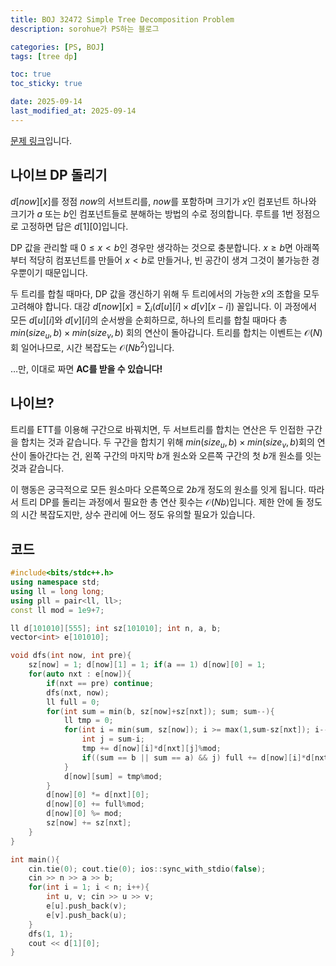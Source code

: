 ```yaml
---
title: BOJ 32472 Simple Tree Decomposition Problem
description: sorohue가 PS하는 블로그

categories: [PS, BOJ]
tags: [tree dp]

toc: true
toc_sticky: true

date: 2025-09-14
last_modified_at: 2025-09-14
---
```


[문제 링크](https://boj.kr/32472)입니다.

## 나이브 DP 돌리기

$d[now][x]$를 정점 $now$의 서브트리를, $now$를 포함하며 크기가 $x$인 컴포넌트 하나와 크기가 $a$ 또는 $b$인 컴포넌트들로 분해하는 방법의 수로 정의합니다. 루트를 $1$번 정점으로 고정하면 답은 $d[1][0]$입니다.

DP 값을 관리할 때 $0 \le x < b$인 경우만 생각하는 것으로 충분합니다. $x \ge b$면 아래쪽부터 적당히 컴포넌트를 만들어 $x <b$로 만들거나, 빈 공간이 생겨 그것이 불가능한 경우뿐이기 때문입니다.

두 트리를 합칠 때마다, DP 값을 갱신하기 위해 두 트리에서의 가능한 $x$의 조합을 모두 고려해야 합니다. 대강 $d[now][x] = \sum_{i} (d[u][i]\times d[v][x-i])$ 꼴입니다. 이 과정에서 모든 $d[u][i]$와 $d[v][i]$의 순서쌍을 순회하므로, 하나의 트리를 합칠 때마다 총 $min(size_u , b)\times min(size_v , b)$ 회의 연산이 돌아갑니다. 트리를 합치는 이벤트는 $\mathcal{O}(N)$회 일어나므로, 시간 복잡도는 $\mathcal O(Nb^2)$입니다.

…만, 이대로 짜면 **AC를 받을 수 있습니다!**

## 나이브?

트리를 ETT를 이용해 구간으로 바꿔치면, 두 서브트리를 합치는 연산은 두 인접한 구간을 합치는 것과 같습니다. 두 구간을 합치기 위해 $min(size_u , b)\times min(size_v , b)$회의 연산이 돌아간다는 건, 왼쪽 구간의 마지막 $b$개 원소와 오른쪽 구간의 첫 $b$개 원소를 잇는 것과 같습니다.

이 행동은 궁극적으로 모든 원소마다 오른쪽으로 $2b$개 정도의 원소를 잇게 됩니다. 따라서 트리 DP를 돌리는 과정에서 필요한 총 연산 횟수는 $\mathcal{O}(Nb)$입니다. 제한 안에 돌 정도의 시간 복잡도지만, 상수 관리에 어느 정도 유의할 필요가 있습니다.

## 코드

```cpp
#include<bits/stdc++.h>
using namespace std;
using ll = long long;
using pll = pair<ll, ll>;
const ll mod = 1e9+7;

ll d[101010][555]; int sz[101010]; int n, a, b;
vector<int> e[101010];

void dfs(int now, int pre){
    sz[now] = 1; d[now][1] = 1; if(a == 1) d[now][0] = 1;
    for(auto nxt : e[now]){
        if(nxt == pre) continue;
        dfs(nxt, now);
        ll full = 0;
        for(int sum = min(b, sz[now]+sz[nxt]); sum; sum--){
            ll tmp = 0;
            for(int i = min(sum, sz[now]); i >= max(1,sum-sz[nxt]); i--){
                int j = sum-i;
                tmp += d[now][i]*d[nxt][j]%mod;
                if((sum == b || sum == a) && j) full += d[now][i]*d[nxt][j]%mod;
            }
            d[now][sum] = tmp%mod;
        }
        d[now][0] *= d[nxt][0];
        d[now][0] += full%mod;
        d[now][0] %= mod;
        sz[now] += sz[nxt];
    }
}

int main(){
    cin.tie(0); cout.tie(0); ios::sync_with_stdio(false);
    cin >> n >> a >> b;
    for(int i = 1; i < n; i++){
        int u, v; cin >> u >> v;
        e[u].push_back(v);
        e[v].push_back(u);
    }
    dfs(1, 1);
    cout << d[1][0];
}
```
